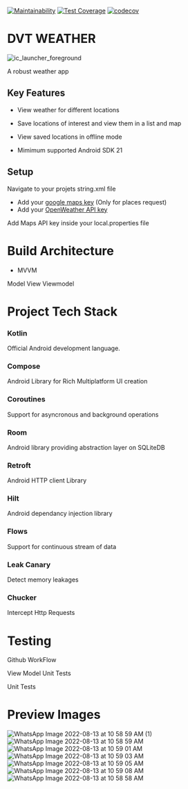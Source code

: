 [![Maintainability](https://api.codeclimate.com/v1/badges/caef349a4227ca3a018c/maintainability)](https://codeclimate.com/github/GransonO/DVT_WEATHER/maintainability)
[![Test Coverage](https://api.codeclimate.com/v1/badges/caef349a4227ca3a018c/test_coverage)](https://codeclimate.com/github/GransonO/DVT_WEATHER/test_coverage)
[![codecov](https://codecov.io/gh/GransonO/DVT_WEATHER/branch/Master/graph/badge.svg?token=NDOAO1DSB3)](https://codecov.io/gh/GransonO/DVT_WEATHER)

# DVT WEATHER

![ic_launcher_foreground](https://user-images.githubusercontent.com/41139653/185108608-114cf0a5-4d05-4754-93df-e289b3736c5b.png)

A robust weather app
## Key Features

- View weather for different locations
- Save locations of interest and view them in a list and map 
- View saved locations in offline mode

- Mimimum supported Android SDK 21

## Setup

Navigate to your projets string.xml file
- Add your [google maps key](https://developers.google.com/maps/documentation/android-sdk/get-api-key) (Only for places request)
- Add your [OpenWeather API key](https://openweathermap.org/)

Add Maps API key inside your local.properties file 

# Build Architecture

- MVVM

Model View Viewmodel

# Project Tech Stack

### Kotlin

Official Android development language.

### Compose

Android Library for Rich Multiplatform UI creation

### Coroutines

Support for asyncronous and background operations

### Room

Android library providing abstraction layer on SQLiteDB

### Retroft

Android HTTP client Library

### Hilt

Android dependancy injection library

### Flows

Support for continuous stream of data

### Leak Canary

Detect memory leakages

### Chucker

Intercept Http Requests

# Testing

Github WorkFlow

View Model Unit Tests

Unit Tests

# Preview Images
![WhatsApp Image 2022-08-13 at 10 58 59 AM (1)](https://user-images.githubusercontent.com/41139653/185922446-134537c5-118d-433e-8642-c4ff5a4ce6f6.jpeg)
![WhatsApp Image 2022-08-13 at 10 58 59 AM](https://user-images.githubusercontent.com/41139653/185922453-a68b2c16-5feb-4523-90fc-4bc785525b21.jpeg)
![WhatsApp Image 2022-08-13 at 10 59 01 AM](https://user-images.githubusercontent.com/41139653/185922457-6ea6a3a9-2aa3-4316-b23b-57d34e533125.jpeg)
![WhatsApp Image 2022-08-13 at 10 59 03 AM](https://user-images.githubusercontent.com/41139653/185922464-accb5fbb-6dd2-401f-ad6c-01b4d4f211b8.jpeg)
![WhatsApp Image 2022-08-13 at 10 59 05 AM](https://user-images.githubusercontent.com/41139653/185922469-7f563c86-2660-427a-9433-2808d90ade22.jpeg)
![WhatsApp Image 2022-08-13 at 10 59 08 AM](https://user-images.githubusercontent.com/41139653/185922472-55ef33f2-0945-49e0-8049-7f968ce9835e.jpeg)
![WhatsApp Image 2022-08-13 at 10 58 58 AM](https://user-images.githubusercontent.com/41139653/185922440-61d48ec5-bb8f-4f02-939e-d2b98a7a3cdd.jpeg)
